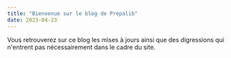 ```yaml
---
title: "Bienvenue sur le blog de Prepalib"
date: 2023-04-23
---
```


Vous retrouverez sur ce blog les mises à jours ainsi que des digressions qui n'entrent pas nécessairement dans le cadre du site.
